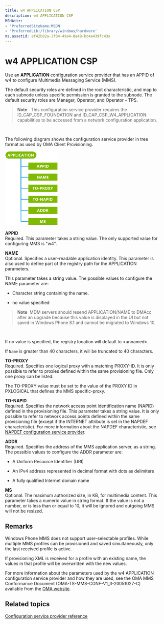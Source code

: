 ```yaml
---
title: w4 APPLICATION CSP
description: w4 APPLICATION CSP
MSHAttr:
- 'PreferredSiteName:MSDN'
- 'PreferredLib:/library/windows/hardware'
ms.assetid: ef42b82a-1f04-49e4-8a48-bd4e439fc43a
---
```


# w4 APPLICATION CSP


Use an **APPLICATION** configuration service provider that has an APPID of w4 to configure Multimedia Messaging Service (MMS).

The default security roles are defined in the root characteristic, and map to each subnode unless specific permission is granted to the subnode. The default security roles are Manager, Operator, and Operator – TPS.

> **Note**   This configuration service provider requires the ID\_CAP\_CSP\_FOUNDATION and ID\_CAP\_CSP\_W4\_APPLICATION capabilities to be accessed from a network configuration application.

 

The following diagram shows the configuration service provider in tree format as used by OMA Client Provisioning.

![w4 application csp (cp)](images/provisioning-csp-w4-application-cp.png)

<a href="" id="appid"></a>**APPID**  
Required. This parameter takes a string value. The only supported value for configuring MMS is "w4".

<a href="" id="name"></a>**NAME**  
Optional. Specifies a user–readable application identity. This parameter is also used to define part of the registry path for the APPLICATION parameters.

This parameter takes a string value. The possible values to configure the NAME parameter are:

-   Character string containing the name.

-   no value specified

> **Note**  MDM servers should resend APPLICATION/NAME to DMAcc after an upgrade because this value is displayed in the UI but not saved in Windows Phone 8.1 and cannot be migrated to Windows 10.

 

If no value is specified, the registry location will default to &lt;unnamed&gt;.

If `Name` is greater than 40 characters, it will be truncated to 40 characters.

<a href="" id="to-proxy"></a>**TO-PROXY**  
Required. Specifies one logical proxy with a matching PROXY-ID. It is only possible to refer to proxies defined within the same provisioning file. Only one proxy can be listed.

The TO-PROXY value must be set to the value of the PROXY ID in PXLOGICAL that defines the MMS specific-proxy.

<a href="" id="to-napid"></a>**TO-NAPID**  
Required. Specifies the network access point identification name (NAPID) defined in the provisioning file. This parameter takes a string value. It is only possible to refer to network access points defined within the same provisioning file (except if the INTERNET attribute is set in the NAPDEF characteristic). For more information about the NAPDEF characteristic, see [NAPDEF configuration service provider](napdef-configuration-service-provider.md).

<a href="" id="addr"></a>**ADDR**  
Required. Specifies the address of the MMS application server, as a string. The possible values to configure the ADDR parameter are:

-   A Uniform Resource Identifier (URI)

-   An IPv4 address represented in decimal format with dots as delimiters

-   A fully qualified Internet domain name

<a href="" id="ms"></a>**MS**  
Optional. The maximum authorized size, in KB, for multimedia content. This parameter takes a numeric value in string format. If the value is not a number, or is less than or equal to 10, it will be ignored and outgoing MMS will not be resized.

## Remarks


Windows Phone MMS does not support user–selectable profiles. While multiple MMS profiles can be provisioned and saved simultaneously, only the last received profile is active.

If provisioning XML is received for a profile with an existing name, the values in that profile will be overwritten with the new values.

For more information about the parameters used by the w4 APPLICATION configuration service provider and how they are used, see the OMA MMS Conformance Document (OMA-TS-MMS-CONF-V1\_3-20051027-C) available from the [OMA website](http://go.microsoft.com/fwlink/p/?LinkId=526900).

## Related topics


[Configuration service provider reference](configuration-service-provider-reference.md)

 

 






